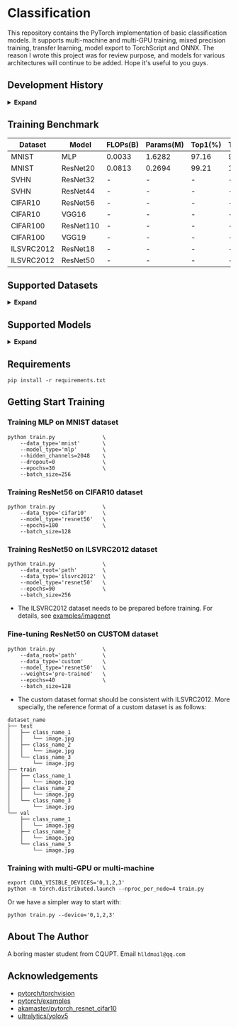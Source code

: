 # Classification

This repository contains the PyTorch implementation of basic classification models. It supports multi-machine and multi-GPU training, mixed precision training, transfer learning, model export to TorchScript and ONNX. The reason I wrote this project was for review purpose, and models for various architectures will continue to be added. Hope it's useful to you guys.

## Development History

<details><summary> <b>Expand</b> </summary>

* `2021-07-28` - support basic training pipeline
* `2021-07-26` - support basic vision datasets
* `2021-07-25` - support basic convolutional models

</details>

## Training Benchmark

| Dataset | Model | FLOPs(B) | Params(M) | Top1(%) | Top5(%) |
| --- | --- | --- | --- | --- | --- |
| MNIST | MLP | 0.0033 | 1.6282 | 97.16 | 99.96 |
| MNIST | ResNet20 | 0.0813 | 0.2694 | 99.21 | 100.00 |
| SVHN | ResNet32 | - | - | - | - |
| SVHN | ResNet44 | - | - | - | - |
| CIFAR10 | ResNet56 | - | - | - | - |
| CIFAR10 | VGG16 | - | - | - | - |
| CIFAR100 | ResNet110 | - | - | - | - |
| CIFAR100 | VGG19 | - | - | - | - |
| ILSVRC2012 | ResNet18 | - | - | - | - |
| ILSVRC2012 | ResNet50 | - | - | - | - |

## Supported Datasets

<details><summary> <b>Expand</b> </summary>

- [x] MNIST
- [x] SVHN
- [x] CIFAR10
- [x] CIFAR100
- [x] ILSVRC2012
- [x] CUSTOM

</details>

## Supported Models

<details><summary> <b>Expand</b> </summary>

- [x] MLP
- [x] ResNet20, ResNet32, ResNet44, ResNet56, ResNet110
- [x] VGG16, VGG19
- [x] ResNet18, ResNet34, ResNet50, ResNet101, ResNet152

</details>

## Requirements
```
pip install -r requirements.txt
```

## Getting Start Training

### Training MLP on MNIST dataset
```
python train.py               \
    --data_type='mnist'       \
    --model_type='mlp'        \
    --hidden_channels=2048    \
    --dropout=0               \
    --epochs=30               \
    --batch_size=256
```

### Training ResNet56 on CIFAR10 dataset
```
python train.py               \
    --data_type='cifar10'     \
    --model_type='resnet56'   \
    --epochs=180              \
    --batch_size=128
```

### Training ResNet50 on ILSVRC2012 dataset
```
python train.py               \
    --data_root='path'        \
    --data_type='ilsvrc2012'  \
    --model_type='resnet50'   \
    --epochs=90               \
    --batch_size=256
```
- The ILSVRC2012 dataset needs to be prepared before training. For details, see [examples/imagenet](https://github.com/pytorch/examples/tree/master/imagenet)

### Fine-tuning ResNet50 on CUSTOM dataset
```
python train.py               \
    --data_root='path'        \
    --data_type='custom'      \
    --model_type='resnet50'   \
    --weights='pre-trained'   \
    --epochs=40               \
    --batch_size=128
```
- The custom dataset format should be consistent with ILSVRC2012. More specially, the reference format of a custom dataset is as follows:
```
dataset_name
├── test
│   ├── class_name_1
│   │   └── image.jpg
│   ├── class_name_2
│   │   └── image.jpg
│   └── class_name_3
│       └── image.jpg
├── train
│   ├── class_name_1
│   │   └── image.jpg
│   ├── class_name_2
│   │   └── image.jpg
│   └── class_name_3
│       └── image.jpg
└── val
    ├── class_name_1
    │   └── image.jpg
    ├── class_name_2
    │   └── image.jpg
    └── class_name_3
        └── image.jpg
```

### Training with multi-GPU or multi-machine
```
export CUDA_VISIBLE_DEVICES='0,1,2,3'
python -m torch.distributed.launch --nproc_per_node=4 train.py
```
Or we have a simpler way to start with:
```
python train.py --device='0,1,2,3'
```

## About The Author

A boring master student from CQUPT. Email `hlldmail@qq.com`

## Acknowledgements

* [pytorch/torchvision](https://github.com/pytorch/vision/tree/master/torchvision)
* [pytorch/examples](https://github.com/pytorch/examples)
* [akamaster/pytorch_resnet_cifar10](https://github.com/akamaster/pytorch_resnet_cifar10)
* [ultralytics/yolov5](https://github.com/ultralytics/yolov5)
